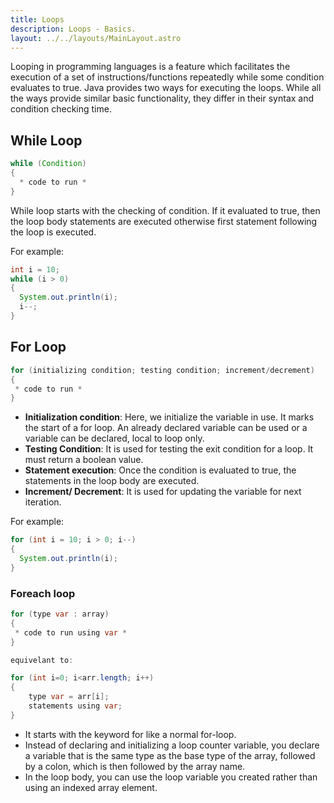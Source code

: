 ```yaml
---
title: Loops
description: Loops - Basics.
layout: ../../layouts/MainLayout.astro
---
```


Looping in programming languages is a feature which facilitates the execution of a set of instructions/functions repeatedly while some condition evaluates to true. Java provides two ways for executing the loops. While all the ways provide similar basic functionality, they differ in their syntax and condition checking time.

## While Loop

```java
while (Condition)
{
  * code to run *
}
```

While loop starts with the checking of condition. If it evaluated to true, then the loop body statements are executed otherwise first statement following the loop is executed.

For example:

```java
int i = 10;
while (i > 0)
{
  System.out.println(i);
  i--;
}
```

## For Loop

```java
for (initializing condition; testing condition; increment/decrement)
{
 * code to run *
} 
```

* **Initialization condition**: Here, we initialize the variable in use. It marks the start of a for loop. An already declared variable can be used or a variable can be declared, local to loop only.
* **Testing Condition**: It is used for testing the exit condition for a loop. It must return a boolean value.
* **Statement execution**: Once the condition is evaluated to true, the statements in the loop body are executed.
* **Increment/ Decrement**: It is used for updating the variable for next iteration.

For example:

```java
for (int i = 10; i > 0; i--)
{
  System.out.println(i);
}
```

### Foreach loop

```java
for (type var : array)
{
 * code to run using var *
}

equivelant to:

for (int i=0; i<arr.length; i++) 
{ 
    type var = arr[i];
    statements using var;
}
```

* It starts with the keyword for like a normal for-loop.
* Instead of declaring and initializing a loop counter variable, you declare a variable that is the same type as the base type of the array, followed by a colon, which is then followed by the array name.
* In the loop body, you can use the loop variable you created rather than using an indexed array element.
